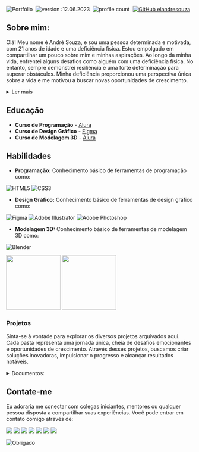 
![Portfólio](https://github.com/eiandresouza/eiandresouza/assets/132021448/2a976974-5a92-4c08-9d15-09c74b0534d6)&nbsp;
![version :12.06.2023](https://img.shields.io/badge/version-12.06.2023-informational)&nbsp;
![profile count](https://komarev.com/ghpvc/?username=eiandresouzal)&nbsp;
[![GitHub eiandresouza](https://img.shields.io/github/followers/eiandresouza?label=follow&style=social)](https://github.com/eiandresouza)&nbsp;
## Sobre mim:
Olá! Meu nome é André Souza, e sou uma pessoa determinada e motivada, com 21 anos de idade e uma deficiência física. Estou empolgado em compartilhar um pouco sobre mim e minhas aspirações. Ao longo da minha vida, enfrentei alguns desafios como alguém com uma deficiência física. No entanto, sempre demonstrei resiliência e uma forte determinação para superar obstáculos. Minha deficiência proporcionou uma perspectiva única sobre a vida e me motivou a buscar novas oportunidades de crescimento.  

<details><summary>Ler mais</summary>
  
Recentemente, decidi me aventurar no mundo da programação. Sempre fui fascinado pela maneira como a tecnologia pode transformar vidas e criar soluções inovadoras. Acredito que a programação me permitirá explorar meu potencial criativo e contribuir para o desenvolvimento de projetos incríveis.

Além da programação, também estou me envolvendo no campo do design. Sempre fui apaixonado por estética e pela capacidade de transmitir mensagens por meio de elementos visuais. Ao aprender sobre design, espero poder criar interfaces intuitivas e atraentes que proporcionem experiências memoráveis aos usuários.

Outra área que estou explorando é a modelagem. Estou animado em aprender a criar modelos tridimensionais e dar vida a ideias imaginativas. Acredito que a modelagem me permitirá expressar minha criatividade de forma única e me desafiar a encontrar soluções inovadoras para problemas complexos.

Estou verdadeiramente entusiasmado com todas essas áreas em que estou me aventurando. No entanto, reconheço que o aprendizado é um processo contínuo, e estou comprometido em aprimorar constantemente minhas habilidades e conhecimentos. Estou aberto a novas oportunidades, cursos e projetos que me auxiliem a evoluir nessas áreas.

Resumindo, sou o André Souza, um jovem de 21 anos com deficiência física, mas com uma determinação inabalável. Estou entusiasmado com minha jornada no mundo da programação, design e modelagem. Pretendo aproveitar ao máximo essas áreas, aprender continuamente e contribuir para projetos inovadores. Aguardo com ansiedade o que o futuro reserva e as emocionantes oportunidades que virão pela frente.
  
</details>  
  
## Educação

- **Curso de Programação** - [Alura](https://cursos.alura.com.br/user/eiandresouza)
- **Curso de Design Gráfico** - [Figma](https://www.figma.com/@eiandresouza)
- **Curso de Modelagem 3D** - [Alura](https://cursos.alura.com.br/user/eiandresouza)
  
## Habilidades
  
- **Programação:** Conhecimento básico de ferramentas de programação como:


![HTML5](https://img.shields.io/badge/html5-%23E34F26.svg?style=for-the-badge&logo=html5&logoColor=white)
![CSS3](https://img.shields.io/badge/css3-%231572B6.svg?style=for-the-badge&logo=css3&logoColor=white)
- **Design Gráfico:** Conhecimento básico de ferramentas de design gráfico como:


![Figma](https://img.shields.io/badge/figma-%23F24E1E.svg?style=for-the-badge&logo=figma&logoColor=white)
![Adobe Illustrator](https://img.shields.io/badge/adobe%20illustrator-%23FF9A00.svg?style=for-the-badge&logo=adobe%20illustrator&logoColor=white)
![Adobe Photoshop](https://img.shields.io/badge/adobe%20photoshop-%2331A8FF.svg?style=for-the-badge&logo=adobe%20photoshop&logoColor=white)

- **Modelagem 3D:** Conhecimento básico de ferramentas de modelagem 3D como:
 
![Blender](https://img.shields.io/badge/blender-%23F5792A.svg?style=for-the-badge&logo=blender&logoColor=white)

<div>
  <img height="146em" src="https://github-readme-stats.vercel.app/api?username=eiandresouza&show_icons=true&border_color=1B1B1B&bg_color=1B1B1B&&text_color=505156&title_color=FFFFFF&icon_color=FFFFFF&PAT_1" /> 
  <img height="146em" src="https://github-readme-stats.vercel.app/api/top-langs/?username=eiandresouza&layout=compact&border_color=1B1B1B&bg_color=1B1B1B&text_color=505156&title_color=FFFFFF&PAT_1" />
</div> 

### Projetos
Sinta-se à vontade para explorar os diversos projetos arquivados aqui. Cada pasta representa uma jornada única, cheia de desafios emocionantes e oportunidades de crescimento. Através desses projetos, buscamos criar soluções inovadoras, impulsionar o progresso e alcançar resultados notáveis.

<details><summary>Documentos:</summary> 
  
![Documentos](https://github.com/eiandresouza/eiandresouza/assets/132021448/e44cb25b-ff2e-4912-9684-c9dc90e923ed)

- A pasta "Documentos" contém uma ampla variedade de trabalhos relacionados ao FiveM. Esses documentos abrangem tópicos como tutoriais, guias, scripts, mods e recursos para aprimorar a experiência de jogo no FiveM. Os trabalhos presentes nessa pasta são uma fonte valiosa de informações e conhecimento para os entusiastas do FiveM, desde iniciantes até desenvolvedores experientes. Navegar pelos documentos disponíveis permitirá explorar diferentes aspectos e possibilidades oferecidos pela plataforma FiveM.
  
* <a href="https://github.com/eiandresouza/documentos">
  <img align="center" height="135em" src="https://github-readme-stats.vercel.app/api/pin/?username=eiandresouza&&PAT_1&repo=Documentos&border_color=1B1B1B&bg_color=1B1B1B&text_color=505156&title_color=FFFFFF" />
  </a>
  
![Framework](https://github.com/eiandresouza/eiandresouza/assets/132021448/2970cdc1-de67-4d6d-a959-2fa5cba80f38)

- A pasta "Framework" em desenvolvimento exclusivamente projetada para o FiveM. Essa Framework revolucionária visa fornecer aos desenvolvedores do FiveM uma base sólida para criar recursos e modificações avançadas para servidores do FiveM. Com uma arquitetura flexível e extensível, nossa Framework visa simplificar e agilizar o processo de desenvolvimento, permitindo que os criadores concentrem-se na implementação de ideias criativas e inovadoras. Ao utilizar nossa Framework, você terá acesso a uma ampla gama de ferramentas e recursos poderosos, possibilitando a criação de experiências únicas e envolventes no FiveM. Fique atento para atualizações e novidades sobre nosso projeto em constante evolução.

* <a href="https://github.com/eiandresouza/Framework">
  <img align="center" height="135em" src="https://github-readme-stats.vercel.app/api/pin/?username=eiandresouza&PAT_1&repo=Framework&border_color=1B1B1B&bg_color=1B1B1B&text_color=505156&title_color=FFFFFF" />
  </a>
  
![Obrigado](https://github.com/eiandresouza/eiandresouza/assets/132021448/c1fb59b9-7d02-4f91-aafc-9771df18fd7a)
  
</details>

## Contate-me

Eu adoraria me conectar com colegas iniciantes, mentores ou qualquer pessoa disposta a compartilhar suas experiências. Você pode entrar em contato comigo através de:

<div> 
  <a href="" target="_blank"><img src="https://img.shields.io/badge/Discord-%235865F2.svg?style=for-the-badge&logo=discord&logoColor=white" target="_blank"></a>
  <a href="https://www.youtube.com/channel/UCYLxDq8ho7GNuWRIYg65IIQ" target="_blank"><img src="https://img.shields.io/badge/YouTube-%23FF0000.svg?style=for-the-badge&logo=YouTube&logoColor=white" target="_blank"></a>
  <a href="https://www.linkedin.com/in/eiandresouza" target="_blank"><img src="https://img.shields.io/badge/linkedin-%230077B5.svg?style=for-the-badge&logo=linkedin&logoColor=white" target="_blank"></a>
  <a href="https://www.facebook.com/profile.php?id=100092470823900" target="_blank"><img src="https://img.shields.io/badge/Facebook-%231877F2.svg?style=for-the-badge&logo=Facebook&logoColor=white" target="_blank"></a>
  <a href="https://instagram.com/eiandresouza" target="_blank"><img src="https://img.shields.io/badge/Instagram-%23E4405F.svg?style=for-the-badge&logo=Instagram&logoColor=white" target="_blank"></a>
  <a href="https://www.twitch.tv/eiandresouza" target="_blank"><img src="https://img.shields.io/badge/Twitch-%239146FF.svg?style=for-the-badge&logo=Twitch&logoColor=white" target="_blank"></a>
  <a href="mailto:contatoandrevieirasouza@outlook.com" target="_blank"><img src="https://img.shields.io/badge/Gmail-D14836?style=for-the-badge&logo=gmail&logoColor=white" target="_blank"></a>
</div>

![Obrigado](https://github.com/eiandresouza/eiandresouza/assets/132021448/c1fb59b9-7d02-4f91-aafc-9771df18fd7a)

